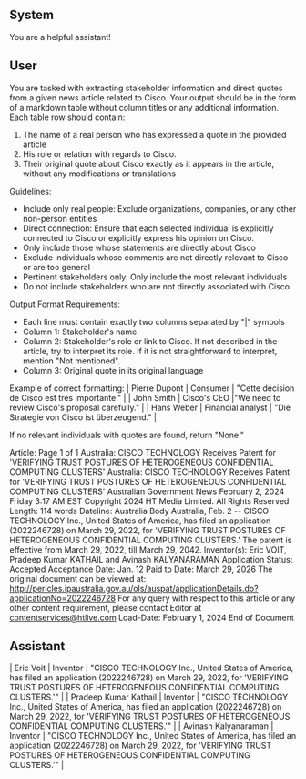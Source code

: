 ## System

You are a helpful assistant!

## User


You are tasked with extracting stakeholder information and direct quotes from a given news article related to Cisco. Your output should be in the form of a markdown table without column titles or any additional information. Each table row should contain:
1. The name of a real person who has expressed a quote in the provided article
2. His role or relation with regards to Cisco.
3. Their original quote about Cisco exactly as it appears in the article, without any modifications or translations

Guidelines:
- Include only real people: Exclude organizations, companies, or any other non-person entities
- Direct connection: Ensure that each selected individual is explicitly connected to Cisco or explicitly express his opinion on Cisco.
- Only include those whose statements are directly about Cisco
- Exclude individuals whose comments are not directly relevant to Cisco or are too general
- Pertinent stakeholders only: Only include the most relevant individuals
- Do not include stakeholders who are not directly associated with Cisco

Output Format Requirements:
- Each line must contain exactly two columns separated by "|" symbols
- Column 1: Stakeholder's name
- Column 2: Stakeholder's role or link to Cisco. If not described in the article, try to interpret its role. If it is not straightforward to interpret, mention "Not mentioned".
- Column 3: Original quote in its original language

Example of correct formatting:
| Pierre Dupont | Consumer | "Cette décision de Cisco est très importante." |
| John Smith | Cisco's CEO |"We need to review Cisco's proposal carefully." |
| Hans Weber | Financial analyst | "Die Strategie von Cisco ist überzeugend." |

If no relevant individuals with quotes are found, return "None."

Article:
Page 1 of 1
Australia: CISCO TECHNOLOGY Receives Patent for 'VERIFYING TRUST POSTURES OF 
HETEROGENEOUS CONFIDENTIAL COMPUTING CLUSTERS'
Australia: CISCO TECHNOLOGY Receives Patent for 'VERIFYING TRUST 
POSTURES OF HETEROGENEOUS CONFIDENTIAL COMPUTING 
CLUSTERS'
Australian Government News
February 2, 2024 Friday 3:17 AM  EST
Copyright 2024 HT Media Limited. All Rights Reserved
Length: 114 words
Dateline: Australia 
Body
Australia, Feb. 2 -- CISCO TECHNOLOGY Inc., United States of America, has filed an application (2022246728) on 
March 29, 2022, for 'VERIFYING TRUST POSTURES OF HETEROGENEOUS CONFIDENTIAL COMPUTING 
CLUSTERS.'
The patent is effective from March 29, 2022, till March 29, 2042. Inventor(s): Eric VOIT, Pradeep Kumar KATHAIL 
and Avinash KALYANARAMAN Application Status: Accepted Acceptance Date: Jan. 12 Paid to Date: March 29, 
2026 The original document can be viewed at: 
http://pericles.ipaustralia.gov.au/ols/auspat/applicationDetails.do?applicationNo=2022246728 For any query with 
respect to this article or any other content requirement, please contact Editor at contentservices@htlive.com
Load-Date: February 1, 2024
End of Document
        

## Assistant

| Eric Voit | Inventor | "CISCO TECHNOLOGY Inc., United States of America, has filed an application (2022246728) on March 29, 2022, for 'VERIFYING TRUST POSTURES OF HETEROGENEOUS CONFIDENTIAL COMPUTING CLUSTERS.'" |
| Pradeep Kumar Kathail | Inventor | "CISCO TECHNOLOGY Inc., United States of America, has filed an application (2022246728) on March 29, 2022, for 'VERIFYING TRUST POSTURES OF HETEROGENEOUS CONFIDENTIAL COMPUTING CLUSTERS.'" |
| Avinash Kalyanaraman | Inventor | "CISCO TECHNOLOGY Inc., United States of America, has filed an application (2022246728) on March 29, 2022, for 'VERIFYING TRUST POSTURES OF HETEROGENEOUS CONFIDENTIAL COMPUTING CLUSTERS.'" |

